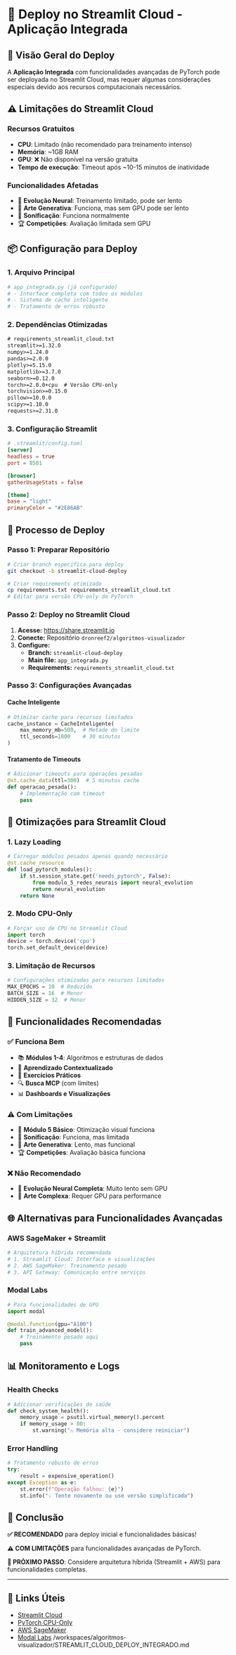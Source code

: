 # 🚀 Deploy no Streamlit Cloud - Aplicação Integrada

## 🎯 Visão Geral do Deploy

A **Aplicação Integrada** com funcionalidades avançadas de PyTorch pode ser deployada no Streamlit Cloud, mas requer algumas considerações especiais devido aos recursos computacionais necessários.

## ⚠️ Limitações do Streamlit Cloud

### Recursos Gratuitos
- **CPU**: Limitado (não recomendado para treinamento intenso)
- **Memória**: ~1GB RAM
- **GPU**: ❌ Não disponível na versão gratuita
- **Tempo de execução**: Timeout após ~10-15 minutos de inatividade

### Funcionalidades Afetadas
- 🧬 **Evolução Neural**: Treinamento limitado, pode ser lento
- 🎨 **Arte Generativa**: Funciona, mas sem GPU pode ser lento
- 🎵 **Sonificação**: Funciona normalmente
- 🏆 **Competições**: Avaliação limitada sem GPU

## 📦 Configuração para Deploy

### 1. Arquivo Principal
```python
# app_integrada.py (já configurado)
# - Interface completa com todos os módulos
# - Sistema de cache inteligente
# - Tratamento de erros robusto
```

### 2. Dependências Otimizadas
```txt
# requirements_streamlit_cloud.txt
streamlit>=1.32.0
numpy>=1.24.0
pandas>=2.0.0
plotly>=5.15.0
matplotlib>=3.7.0
seaborn>=0.12.0
torch>=2.0.0+cpu  # Versão CPU-only
torchvision>=0.15.0
pillow>=10.0.0
scipy>=1.10.0
requests>=2.31.0
```

### 3. Configuração Streamlit
```toml
# .streamlit/config.toml
[server]
headless = true
port = 8501

[browser]
gatherUsageStats = false

[theme]
base = "light"
primaryColor = "#2E86AB"
```

## 🚀 Processo de Deploy

### **Passo 1: Preparar Repositório**

```bash
# Criar branch específica para deploy
git checkout -b streamlit-cloud-deploy

# Criar requirements otimizado
cp requirements.txt requirements_streamlit_cloud.txt
# Editar para versão CPU-only do PyTorch
```

### **Passo 2: Deploy no Streamlit Cloud**

1. **Acesse:** https://share.streamlit.io
2. **Conecte:** Repositório `dronreef2/algoritmos-visualizador`
3. **Configure:**
   - **Branch:** `streamlit-cloud-deploy`
   - **Main file:** `app_integrada.py`
   - **Requirements:** `requirements_streamlit_cloud.txt`

### **Passo 3: Configurações Avançadas**

#### Cache Inteligente
```python
# Otimizar cache para recursos limitados
cache_instance = CacheInteligente(
    max_memory_mb=500,  # Metade do limite
    ttl_seconds=1800    # 30 minutos
)
```

#### Tratamento de Timeouts
```python
# Adicionar timeouts para operações pesadas
@st.cache_data(ttl=300)  # 5 minutos cache
def operacao_pesada():
    # Implementação com timeout
    pass
```

## 🔧 Otimizações para Streamlit Cloud

### 1. Lazy Loading
```python
# Carregar módulos pesados apenas quando necessário
@st.cache_resource
def load_pytorch_modules():
    if st.session_state.get('needs_pytorch', False):
        from modulo_5_redes_neurais import neural_evolution
        return neural_evolution
    return None
```

### 2. Modo CPU-Only
```python
# Forçar uso de CPU no Streamlit Cloud
import torch
device = torch.device('cpu')
torch.set_default_device(device)
```

### 3. Limitação de Recursos
```python
# Configurações otimizadas para recursos limitados
MAX_EPOCHS = 10  # Reduzido
BATCH_SIZE = 16  # Menor
HIDDEN_SIZE = 32  # Menor
```

## 🎯 Funcionalidades Recomendadas

### ✅ Funciona Bem
- 📚 **Módulos 1-4**: Algoritmos e estruturas de dados
- 🎯 **Aprendizado Contextualizado**
- 🎯 **Exercícios Práticos**
- 🔍 **Busca MCP** (com limites)
- 📊 **Dashboards e Visualizações**

### ⚠️ Com Limitações
- 🧠 **Módulo 5 Básico**: Otimização visual funciona
- 🎵 **Sonificação**: Funciona, mas limitada
- 🎨 **Arte Generativa**: Lento, mas funcional
- 🏆 **Competições**: Avaliação básica funciona

### ❌ Não Recomendado
- 🧬 **Evolução Neural Completa**: Muito lento sem GPU
- 🎨 **Arte Complexa**: Requer GPU para performance

## 🌐 Alternativas para Funcionalidades Avançadas

### AWS SageMaker + Streamlit
```python
# Arquitetura híbrida recomendada
# 1. Streamlit Cloud: Interface e visualizações
# 2. AWS SageMaker: Treinamento pesado
# 3. API Gateway: Comunicação entre serviços
```

### Modal Labs
```python
# Para funcionalidades de GPU
import modal

@modal.function(gpu="A100")
def train_advanced_model():
    # Treinamento pesado aqui
    pass
```

## 📊 Monitoramento e Logs

### Health Checks
```python
# Adicionar verificações de saúde
def check_system_health():
    memory_usage = psutil.virtual_memory().percent
    if memory_usage > 80:
        st.warning("⚠️ Memória alta - considere reiniciar")
```

### Error Handling
```python
# Tratamento robusto de erros
try:
    result = expensive_operation()
except Exception as e:
    st.error(f"Operação falhou: {e}")
    st.info("💡 Tente novamente ou use versão simplificada")
```

## 🎉 Conclusão

**✅ RECOMENDADO** para deploy inicial e funcionalidades básicas!

**⚠️ COM LIMITAÇÕES** para funcionalidades avançadas de PyTorch.

**🚀 PRÓXIMO PASSO**: Considere arquitetura híbrida (Streamlit + AWS) para funcionalidades completas.

---

## 🔗 Links Úteis

- [Streamlit Cloud](https://share.streamlit.io)
- [PyTorch CPU-Only](https://pytorch.org/get-started/locally/)
- [AWS SageMaker](https://aws.amazon.com/sagemaker/)
- [Modal Labs](https://modal.com/)</content>
<parameter name="filePath">/workspaces/algoritmos-visualizador/STREAMLIT_CLOUD_DEPLOY_INTEGRADO.md